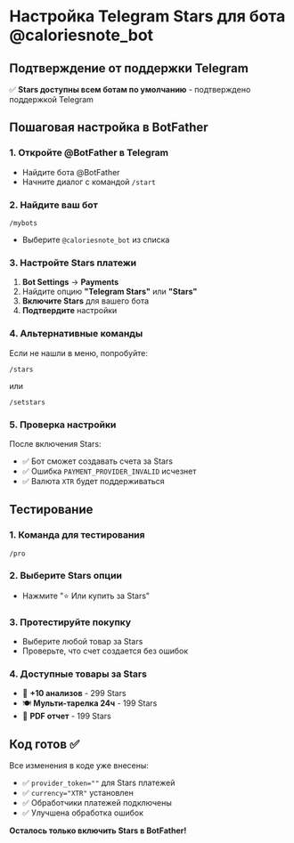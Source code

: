 # Настройка Telegram Stars для бота @caloriesnote_bot

## Подтверждение от поддержки Telegram
✅ **Stars доступны всем ботам по умолчанию** - подтверждено поддержкой Telegram

## Пошаговая настройка в BotFather

### 1. Откройте @BotFather в Telegram
- Найдите бота @BotFather
- Начните диалог с командой `/start`

### 2. Найдите ваш бот
```
/mybots
```
- Выберите `@caloriesnote_bot` из списка

### 3. Настройте Stars платежи
1. **Bot Settings** → **Payments**
2. Найдите опцию **"Telegram Stars"** или **"Stars"**
3. **Включите Stars** для вашего бота
4. **Подтвердите** настройки

### 4. Альтернативные команды
Если не нашли в меню, попробуйте:
```
/stars
```
или
```
/setstars
```

### 5. Проверка настройки
После включения Stars:
- ✅ Бот сможет создавать счета за Stars
- ✅ Ошибка `PAYMENT_PROVIDER_INVALID` исчезнет
- ✅ Валюта `XTR` будет поддерживаться

## Тестирование

### 1. Команда для тестирования
```
/pro
```

### 2. Выберите Stars опции
- Нажмите "⭐ Или купить за Stars"

### 3. Протестируйте покупку
- Выберите любой товар за Stars
- Проверьте, что счет создается без ошибок

### 4. Доступные товары за Stars
- 💫 **+10 анализов** - 299 Stars
- 🍽️ **Мульти-тарелка 24ч** - 199 Stars  
- 📄 **PDF отчет** - 199 Stars

## Код готов ✅

Все изменения в коде уже внесены:
- ✅ `provider_token=""` для Stars платежей
- ✅ `currency="XTR"` установлен
- ✅ Обработчики платежей подключены
- ✅ Улучшена обработка ошибок

**Осталось только включить Stars в BotFather!**





